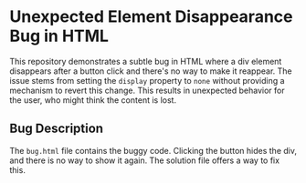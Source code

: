 # Unexpected Element Disappearance Bug in HTML

This repository demonstrates a subtle bug in HTML where a div element disappears after a button click and there's no way to make it reappear.  The issue stems from setting the `display` property to `none` without providing a mechanism to revert this change. This results in unexpected behavior for the user, who might think the content is lost.

## Bug Description
The `bug.html` file contains the buggy code. Clicking the button hides the div, and there is no way to show it again.  The solution file offers a way to fix this.
